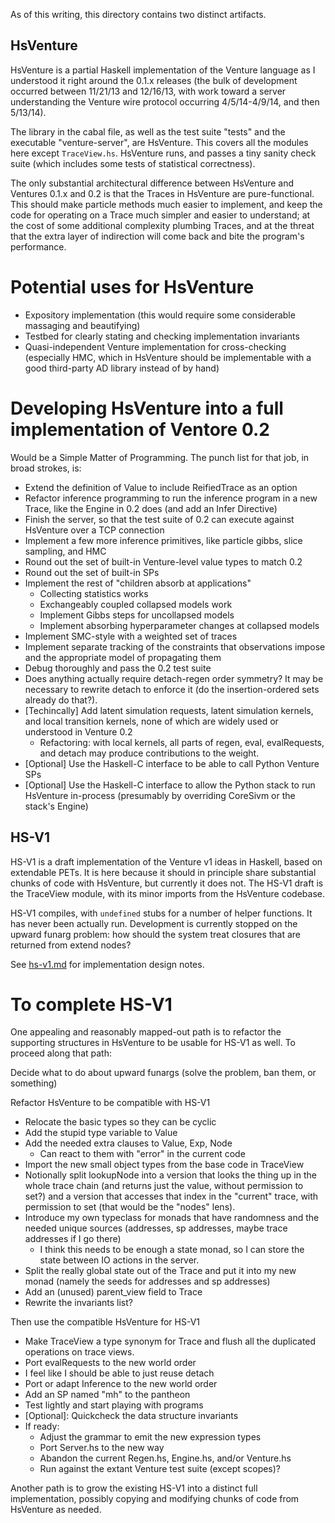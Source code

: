 As of this writing, this directory contains two distinct artifacts.

HsVenture
---------

HsVenture is a partial Haskell implementation of the Venture language
as I understood it right around the 0.1.x releases (the bulk of
development occurred between 11/21/13 and 12/16/13, with work toward a
server understanding the Venture wire protocol occurring
4/5/14-4/9/14, and then 5/13/14).

The library in the cabal file, as well as the test suite "tests" and
the executable "venture-server", are HsVenture.  This covers all the
modules here except `TraceView.hs`.  HsVenture runs, and passes a tiny
sanity check suite (which includes some tests of statistical
correctness).

The only substantial architectural difference between HsVenture and
Ventures 0.1.x and 0.2 is that the Traces in HsVenture are
pure-functional.  This should make particle methods much easier to
implement, and keep the code for operating on a Trace much simpler and
easier to understand; at the cost of some additional complexity
plumbing Traces, and at the threat that the extra layer of indirection
will come back and bite the program's performance.

Potential uses for HsVenture
============================

- Expository implementation (this would require some considerable
  massaging and beautifying)
- Testbed for clearly stating and checking implementation invariants
- Quasi-independent Venture implementation for cross-checking
  (especially HMC, which in HsVenture should be implementable with a
  good third-party AD library instead of by hand)

Developing HsVenture into a full implementation of Ventore 0.2
==============================================================

Would be a Simple Matter of Programming.  The punch list for that job,
in broad strokes, is:

- Extend the definition of Value to include ReifiedTrace as an option
- Refactor inference programming to run the inference program in a new
  Trace, like the Engine in 0.2 does (and add an Infer Directive)
- Finish the server, so that the test suite of 0.2 can execute against
  HsVenture over a TCP connection
- Implement a few more inference primitives, like particle gibbs,
  slice sampling, and HMC
- Round out the set of built-in Venture-level value types to match 0.2
- Round out the set of built-in SPs
- Implement the rest of "children absorb at applications"
    - Collecting statistics works
    - Exchangeably coupled collapsed models work
    - Implement Gibbs steps for uncollapsed models
    - Implement absorbing hyperparameter changes at collapsed models
- Implement SMC-style with a weighted set of traces
- Implement separate tracking of the constraints that observations
  impose and the appropriate model of propagating them
- Debug thoroughly and pass the 0.2 test suite
- Does anything actually require detach-regen order symmetry?  It may
  be necessary to rewrite detach to enforce it (do the
  insertion-ordered sets already do that?).
- [Techincally] Add latent simulation requests, latent simulation
  kernels, and local transition kernels, none of which are widely
  used or understood in Venture 0.2
    - Refactoring: with local kernels, all parts of regen, eval,
      evalRequests, and detach may produce contributions to the
      weight.
- [Optional] Use the Haskell-C interface to be able to call Python
  Venture SPs
- [Optional] Use the Haskell-C interface to allow the Python stack to
  run HsVenture in-process (presumably by overriding CoreSivm or
  the stack's Engine)

HS-V1
-----

HS-V1 is a draft implementation of the Venture v1 ideas in Haskell,
based on extendable PETs.  It is here because it should in principle
share substantial chunks of code with HsVenture, but currently it does
not.  The HS-V1 draft is the TraceView module, with its minor imports
from the HsVenture codebase.

HS-V1 compiles, with `undefined` stubs for a number of helper
functions.  It has never been actually run.  Development is currently
stopped on the upward funarg problem: how should the system treat
closures that are returned from extend nodes?

See [hs-v1.md](hs-v1.md) for implementation design notes.

To complete HS-V1
=================

One appealing and reasonably mapped-out path is to refactor the
supporting structures in HsVenture to be usable for HS-V1 as well.
To proceed along that path:

Decide what to do about upward funargs (solve the problem, ban them,
or something)

Refactor HsVenture to be compatible with HS-V1
- Relocate the basic types so they can be cyclic
- Add the stupid type variable to Value
- Add the needed extra clauses to Value, Exp, Node
    - Can react to them with "error" in the current code
- Import the new small object types from the base code in TraceView
- Notionally split lookupNode into a version that looks the thing up
  in the whole trace chain (and returns just the value, without
  permission to set?) and a version that accesses that index in the
  "current" trace, with permission to set (that would be the "nodes"
  lens).
- Introduce my own typeclass for monads that have randomness and the
  needed unique sources (addresses, sp addresses, maybe trace
  addresses if I go there)
    - I think this needs to be enough a state monad, so I can store the
      state between IO actions in the server.
- Split the really global state out of the Trace and put it into
  my new monad (namely the seeds for addresses and sp addresses)
- Add an (unused) parent_view field to Trace
- Rewrite the invariants list?

Then use the compatible HsVenture for HS-V1
- Make TraceView a type synonym for Trace and flush all the duplicated
  operations on trace views.
- Port evalRequests to the new world order
- I feel like I should be able to just reuse detach
- Port or adapt Inference to the new world order
- Add an SP named "mh" to the pantheon
- Test lightly and start playing with programs
- [Optional]: Quickcheck the data structure invariants
- If ready:
    - Adjust the grammar to emit the new expression types
    - Port Server.hs to the new way
    - Abandon the current Regen.hs, Engine.hs, and/or Venture.hs
    - Run against the extant Venture test suite (except scopes)?

Another path is to grow the existing HS-V1 into a distinct full
implementation, possibly copying and modifying chunks of code from
HsVenture as needed.

